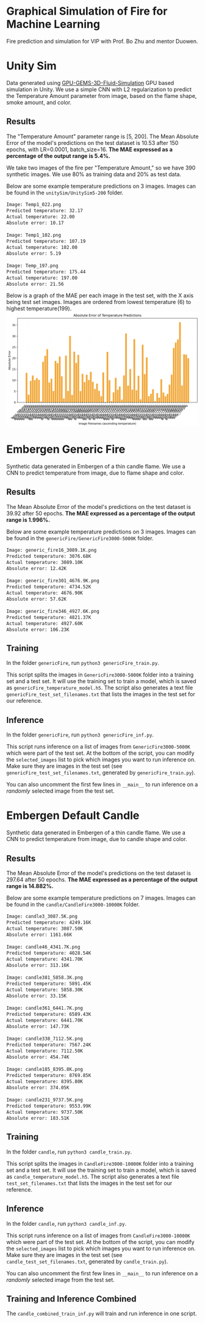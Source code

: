 # Graphical Simulation of Fire for Machine Learning
Fire prediction and simulation for VIP with Prof. Bo Zhu and mentor Duowen.

# Unity Sim
Data generated using [GPU-GEMS-3D-Fluid-Simulation](https://github.com/Scrawk/GPU-GEMS-3D-Fluid-Simulation) GPU based simulation in Unity. We use a simple CNN with L2 regularization to predict the Temperature Amount parameter from image, based on the flame shape, smoke amount, and color.

## Results
The "Temperature Amount" parameter range is [5, 200]. The Mean Absolute Error of the model's predictions on the test dataset is 10.53 after 150 epochs, with LR=0.0001, batch_size=16. __The MAE expressed as a percentage of the output range is 5.4%.__

We take two images of the fire per "Temperature Amount," so we have 390 synthetic images. We use 80% as training data and 20% as test data.

Below are some example temperature predictions on 3 images. Images can be found in the `unitySim/UnitySim5-200` folder.
```
Image: Temp1_022.png
Predicted temperature: 32.17
Actual temperature: 22.00
Absolute error: 10.17

Image: Temp1_102.png
Predicted temperature: 107.19
Actual temperature: 102.00
Absolute error: 5.19

Image: Temp_197.png
Predicted temperature: 175.44
Actual temperature: 197.00
Absolute error: 21.56
```

Below is a graph of the MAE per each image in the test set, with the X axis being test set images. Images are ordered from lowest temperature (6) to highest temperature(199).
![Test MAE Graph](unitySim/test_MAE_graph.png)


# Embergen Generic Fire
Synthetic data generated in Embergen of a thin candle flame. We use a CNN to predict temperature from image, due to flame shape and color.
## Results
The Mean Absolute Error of the model's predictions on the test dataset is 39.92 after 50 epochs. __The MAE expressed as a percentage of the output range is 1.996%.__

Below are some example temperature predictions on 3 images. Images can be found in the `genericFire/GenericFire3000-5000K` folder.

```
Image: generic_fire16_3089.1K.png
Predicted temperature: 3076.68K
Actual temperature: 3089.10K
Absolute error: 12.42K

Image: generic_fire301_4676.9K.png
Predicted temperature: 4734.52K
Actual temperature: 4676.90K
Absolute error: 57.62K

Image: generic_fire346_4927.6K.png
Predicted temperature: 4821.37K
Actual temperature: 4927.60K
Absolute error: 106.23K
```


## Training
In the folder `genericFire`, run `python3 genericFire_train.py`.

This script splits the images in `GenericFire3000-5000K` folder into a training set and a test set. It will use the training set to train a model, which is saved as `genericFire_temperature_model.h5`. The script also generates a text file `genericFire_test_set_filenames.txt` that lists the images in the test set for our reference.

## Inference
In the folder `genericFire`, run `python3 genericFire_inf.py`.

This script runs inference on a list of images from `GenericFire3000-5000K` which were part of the test set. At the bottom of the script, you can modify the `selected_images` list to pick which images you want to run inference on. Make sure they are images in the test set (see `genericFire_test_set_filenames.txt`, generated by `genericFire_train.py`).

You can also uncomment the first few lines in `__main__` to run inference on a *randomly* selected image from the test set.


# Embergen Default Candle
Synthetic data generated in Embergen of a thin candle flame. We use a CNN to predict temperature from image, due to candle shape and color.

## Results
The Mean Absolute Error of the model's predictions on the test dataset is 297.64 after 50 epochs. __The MAE expressed as a percentage of the output range is 14.882%.__

Below are some example temperature predictions on 7 images. Images can be found in the `candle/CandleFire3000-10000K` folder.

```
Image: candle3_3087.5K.png
Predicted temperature: 4249.16K
Actual temperature: 3087.50K
Absolute error: 1161.66K

Image: candle46_4341.7K.png
Predicted temperature: 4028.54K
Actual temperature: 4341.70K
Absolute error: 313.16K

Image: candle381_5858.3K.png
Predicted temperature: 5891.45K
Actual temperature: 5858.30K
Absolute error: 33.15K

Image: candle361_6441.7K.png
Predicted temperature: 6589.43K
Actual temperature: 6441.70K
Absolute error: 147.73K

Image: candle338_7112.5K.png
Predicted temperature: 7567.24K
Actual temperature: 7112.50K
Absolute error: 454.74K

Image: candle185_8395.8K.png
Predicted temperature: 8769.85K
Actual temperature: 8395.80K
Absolute error: 374.05K

Image: candle231_9737.5K.png
Predicted temperature: 9553.99K
Actual temperature: 9737.50K
Absolute error: 183.51K
```

## Training
In the folder `candle`, run `python3 candle_train.py`.

This script splits the images in `CandleFire3000-10000K` folder into a training set and a test set. It will use the training set to train a model, which is saved as `candle_temperature_model.h5`. The script also generates a text file `test_set_filenames.txt` that lists the images in the test set for our reference.

## Inference
In the folder `candle`, run `python3 candle_inf.py`.

This script runs inference on a list of images from `CandleFire3000-10000K` which were part of the test set. At the bottom of the script, you can modify the `selected_images` list to pick which images you want to run inference on. Make sure they are images in the test set (see `candle_test_set_filenames.txt`, generated by `candle_train.py`).

You can also uncomment the first few lines in `__main__` to run inference on a *randomly* selected image from the test set.

## Training and Inference Combined
The `candle_combined_train_inf.py` will train and run inference in one script.
